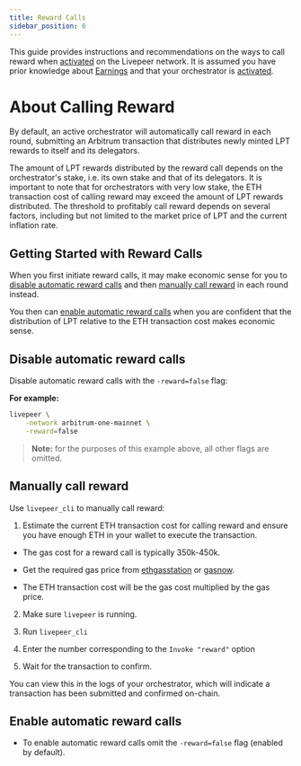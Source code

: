 ```yaml
---
title: Reward Calls
sidebar_position: 6
---
```


This guide provides instructions and recommendations on the ways to call reward when [activated](/video-miners/getting-started/activation) on the Livepeer network. It is assumed you have prior knowledge about [Earnings](/video-miners/core-concepts/earnings#rewards) and that your orchestrator is [activated](/video-miners/getting-started/activation).


# About Calling Reward

By default, an active orchestrator will automatically call reward in each round, submitting an Arbitrum transaction that distributes newly minted LPT rewards to itself and its delegators.

The amount of LPT rewards distributed by the reward call depends on the orchestrator's stake, i.e. its own stake and that of its delegators. It is important to note that for orchestrators with very low stake, the ETH transaction cost of calling reward may exceed the amount of LPT rewards distributed. The threshold to profitably call reward depends on several factors, including but not limited to the market price of LPT and the current inflation rate.

## Getting Started with Reward Calls

When you first initiate reward calls, it may make economic sense for you to [disable automatic reward calls](/video-miners/getting-started/reward-call#disable-automatic-reward-calls) and then [manually call reward](/video-miners/getting-started/reward-call#manually-call-reward) in each round instead. 

You then can [enable automatic reward calls](/video-miners/getting-started/reward-call#enable-automatic-reward-calls) when you are confident that the distribution of LPT relative to the ETH transaction cost makes economic sense.

## Disable automatic reward calls

Disable automatic reward calls with the `-reward=false` flag: 

**For example:** 

```bash
livepeer \
    -network arbitrum-one-mainnet \
    -reward=false
```
> **Note:** for the purposes of this example above, all other flags are omitted.

## Manually call reward

Use `livepeer_cli` to manually call reward:

1. Estimate the current ETH transaction cost for calling reward and ensure you have enough ETH in your wallet to execute the transaction.

- The gas cost for a reward call is typically 350k-450k.
   
- Get the required gas price from [ethgasstation](https://ethgasstation.info/) or [gasnow](https://www.gasnow.org/).

- The ETH transaction cost will be the gas cost multiplied by the gas price.

2. Make sure `livepeer` is running. 

3. Run `livepeer_cli`

4. Enter the number corresponding to the `Invoke "reward"` option

5. Wait for the transaction to confirm. 

You can view this in the logs of your orchestrator, which will indicate a transaction has been submitted and confirmed on-chain.

## Enable automatic reward calls

- To enable automatic reward calls omit the `-reward=false` flag (enabled by default). 


